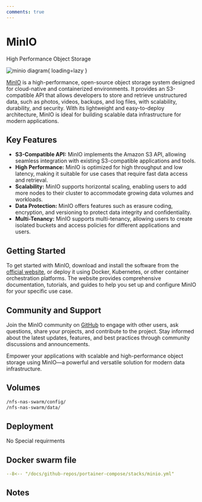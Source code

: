 ```yaml
---
comments: true
---
```


# MinIO

High Performance Object Storage

![minio diagram](/assets/diagrams/minio.png){ loading=lazy }

[MinIO](https://min.io/) is a high-performance, open-source object storage system designed for cloud-native and containerized environments. It provides an S3-compatible API that allows developers to store and retrieve unstructured data, such as photos, videos, backups, and log files, with scalability, durability, and security. With its lightweight and easy-to-deploy architecture, MinIO is ideal for building scalable data infrastructure for modern applications.

## Key Features

- **S3-Compatible API:** MinIO implements the Amazon S3 API, allowing seamless integration with existing S3-compatible applications and tools.
- **High Performance:** MinIO is optimized for high throughput and low latency, making it suitable for use cases that require fast data access and retrieval.
- **Scalability:** MinIO supports horizontal scaling, enabling users to add more nodes to their cluster to accommodate growing data volumes and workloads.
- **Data Protection:** MinIO offers features such as erasure coding, encryption, and versioning to protect data integrity and confidentiality.
- **Multi-Tenancy:** MinIO supports multi-tenancy, allowing users to create isolated buckets and access policies for different applications and users.

## Getting Started

To get started with MinIO, download and install the software from the [official website](https://min.io/), or deploy it using Docker, Kubernetes, or other container orchestration platforms. The website provides comprehensive documentation, tutorials, and guides to help you set up and configure MinIO for your specific use case.

## Community and Support

Join the MinIO community on [GitHub](https://github.com/minio/minio) to engage with other users, ask questions, share your projects, and contribute to the project. Stay informed about the latest updates, features, and best practices through community discussions and announcements.

Empower your applications with scalable and high-performance object storage using MinIO—a powerful and versatile solution for modern data infrastructure.


## Volumes

```bash
/nfs-nas-swarm/config/
/nfs-nas-swarm/data/
```

## Deployment
No Special requirments

## Docker swarm file
``` yaml linenums="1" 
--8<-- "/docs/github-repos/portainer-compose/stacks/minio.yml"
```

## Notes

